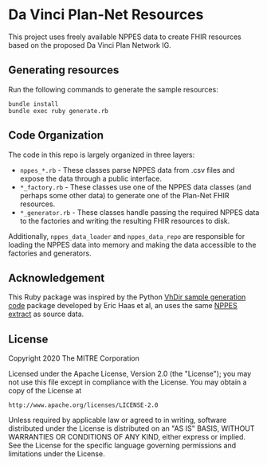 # Da Vinci Plan-Net Resources

This project uses freely available NPPES data to create FHIR resources based on the proposed
Da Vinci Plan Network IG.  

## Generating resources

Run the following commands to generate the sample resources:
```
bundle install
bundle exec ruby generate.rb
```

## Code Organization

The code in this repo is largely organized in three layers:

- `nppes_*.rb` - These classes parse NPPES data from .csv files and expose the
  data through a public interface.
- `*_factory.rb` - These classes use one of the NPPES data classes (and perhaps
  some other data) to generate one of the Plan-Net FHIR resources.
- `*_generator.rb` - These classes handle passing the required NPPES data to the
  factories and writing the resulting FHIR resources to disk.
  
Additionally, `nppes_data_loader` and `nppes_data_repo` are responsible for
loading the NPPES data into memory and making the data accessible to the
factories and generators.

## Acknowledgement
This Ruby package was inspired by the Python [VhDir sample generation code](https://github.com/HL7/VhDir/tree/master/notes_and_tools/example-generation) package developed by Eric Haas et al, an uses the same [NPPES extract](https://github.com/HL7/VhDir/tree/master/notes_and_tools/example-generation/sample-nppes-data) as source data.

## License

Copyright 2020 The MITRE Corporation

Licensed under the Apache License, Version 2.0 (the "License"); you may not use this file except in compliance with the License. You may obtain a copy of the License at
```
http://www.apache.org/licenses/LICENSE-2.0
```
Unless required by applicable law or agreed to in writing, software distributed under the License is distributed on an "AS IS" BASIS, WITHOUT WARRANTIES OR CONDITIONS OF ANY KIND, either express or implied. See the License for the specific language governing permissions and limitations under the License.
